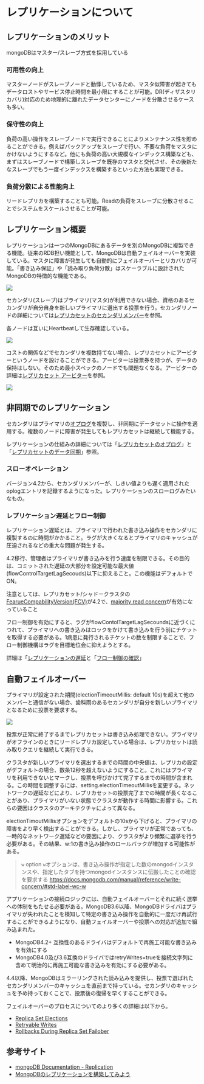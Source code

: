 レプリケーションについて
===

## レプリケーションのメリット
mongoDBはマスター/スレーブ方式を採用している

### 可用性の向上
マスターノードがスレーブノードと動悸しているため、マスタ似障害が起きてもデータロストやサービス停止時間を最小限にすることが可能。DR(ディザスタリカバリ)対応のため地理的に離れたデータセンターにノードを分散させるケースも多い。

### 保守性の向上
負荷の高い操作をスレーブノードで実行できることによりメンテナンス性を貯めることができる。例えばバックアップをスレーブで行い、不要な負荷をマスタにかけないようにするなど。他にも負荷の高い大規模なインデックス構築なども、まずはスレーブノードで構築しスレーブを既存のマスタと交代させ、その後新たなスレーブでもう一度インデックスを構築するといった方法も実現できる。

### 負荷分散による性能向上
リードレプリカを構築することも可能。Readの負荷をスレーブに分散させることでシステムをスケールさせることが可能。

## レプリケーション概要
レプリケーションは一つのMongoDBにあるデータを別のMongoDBに複製できる機能。従来のRDB担い機能として、MongoDBは自動フェイルオーバーを実装している。マスタに障害が発生しても自動的にフェイルオーバーとリカバリが可能。「書き込み保証」や「読み取り負荷分散」はスケーラブルに設計されたMongoDBの特徴的な機能である。

![](https://docs.mongodb.com/manual/images/replica-set-read-write-operations-primary.bakedsvg.svg)

セカンダリ(スレーブ)はプライマリ(マスタ)が利用できない場合、資格のあるセカンダリが自分自身を新しいプライマリに選出する投票を行う。セカンダリノードの詳細については[レプリカセットのセカンダリメンバー](https://docs.mongodb.com/manual/core/replica-set-secondary/)を参照。

各ノードは互いにHeartbeatして生存確認している。

![](https://docs.mongodb.com/manual/replication/)

コストの関係などでセカンダリを複数持てない場合、レプリカセットにアービターというノードを設けることができる。アービターは投票券を持つが、データの保持はしない。そのため最小スペックのノードでも問題なくなる。アービターの詳細は[レプリカセット アービター](https://docs.mongodb.com/manual/core/replica-set-arbiter/)を参照。

![](https://docs.mongodb.com/manual/images/replica-set-primary-with-secondary-and-arbiter.bakedsvg.svg)

## 非同期でのレプリケーション
セカンダリはプライマリの[オプログ](https://docs.mongodb.com/manual/core/replica-set-oplog/)を複製し、非同期にデータセットに操作を適用する。複数のノードに障害が発生してもレプリカセットは継続して機能する。

レプリケーションの仕組みの詳細については「[レプリカセットのオプログ](https://docs.mongodb.com/manual/core/replica-set-oplog/#std-label-replica-set-oplog)」と「[レプリカセットのデータ同期](https://docs.mongodb.com/manual/core/replica-set-sync/#std-label-replica-set-sync)」参照。

### スローオペレーション
バージョン4.2から、セカンダリメンバーが、しきい値よりも遅く適用されたoplogエントリを記録するようになった。レプリケーションのスローログみたいなもの。

### レプリケーション遅延とフロー制御
レプリケーション遅延とは、プライマリで行われた書き込み操作をセカンダリに複製するのに時間がかかること。ラグが大きくなるとプライマリのキャッシュが圧迫されるなどの重大な問題が発生する。

4.2移行、管理者はプライマリが書き込みを行う速度を制限できる。その目的は、コミットされた遅延の大部分を設定可能な最大値(flowControlTargetLagSecouds)以下に抑えること。この機能はデフォルトでON。

注意としては、レプリカセット/シャドークラスタの[FearueCompabilityVersion(FCV)](https://docs.mongodb.com/manual/reference/command/setFeatureCompatibilityVersion/#std-label-view-fcv)が4.2で、[majority read concern](https://docs.mongodb.com/manual/reference/configuration-options/#mongodb-setting-replication.enableMajorityReadConcern)が有効になっていること

フロー制御を有効にすると、ラグがflowContolTargetLagSecoundsに近づくにつれて、プライマリへの書き込みはロックをかけて書き込みを行う前にチケットを取得する必要がある。1病患に発行されるチケットの数を制限することで、フロー制御機構はラグを目標地位会に抑えようとする。

詳細は「[レプリケーションの遅延](https://docs.mongodb.com/manual/tutorial/troubleshoot-replica-sets/#std-label-replica-set-replication-lag」)と「[フロー制御の確認](https://docs.mongodb.com/manual/tutorial/troubleshoot-replica-sets/#std-label-flow-control)」

## 自動フェイルオーバー

プライマリが設定された期間(electionTimeoutMillis: default 10s)を超えて他のメンバーと通信がない場合、歯科雨のあるセカンダリが自分を新しいプライマリとなるために投票を要求する。

![](https://docs.mongodb.com/manual/images/replica-set-trigger-election.bakedsvg.svg)

投票が正常に終了するまでレプリカセットは書き込み処理できない。プライマリがオフラインのときにリードレプリカ設定している場合は、レプリカセットは読み取りクエリを継続して実行できる。

クラスタが新しいプライマリを選出するまでの時間の中央値は、レプリカの設定がデフォルトの場合、数条12秒を超えないようにすること。これにはプライマリを利用できないとマークし、投票を呼びかけて完了するまでの時間が含まれる。この時間を調整するには、setting.electionTimeoutMillisを変更する。ネットワークの遅延などにより、レプリカセットの投票完了までの時間が長くなることがあり、プライマリがいない状態でクラスタが動作する時間に影響する。これらの要因はクラスタのアーキテクチャによって異なる。

electionTimoutMillisオプションをデフォルトの10sから下げると、プライマリの障害をより早く検出することができる。しかし、プライマリが正常であっても、一時的なネットワーク遅延などの要因により、クラスタがより頻繁に選挙を行う必要がある。その結果、w:1の書き込み操作のロールバックが増加する可能性がある。

> `w` option
> `w`オプションは、書き込み操作が指定した数のmongodインスタンスや、指定したタブを持つmongodインスタンスに伝搬したことの確認を要求する
> https://docs.mongodb.com/manual/reference/write-concern/#std-label-wc-w

アプリケーションの接続ロジックには、自動フェイルオーバーとそれに続く選挙への体制をもたせる必要がある。MongoDB3.6以降、MongoDBドライバはプライマリが失われたことを検知して特定の書き込み操作を自動的に一度だけ再試行することができるようになり、自動フェイルオーバーや投票への対応が追加で組み込まれた。

- MongoDB4.2+ 互換性のあるドライバはデフォルトで再施工可能な書き込みを有効にする
- MongoDB4.0及び3.6互換のドライバではretryWrites=trueを接続文字列に含めて明治的に再施工可能な書き込みを有効にする必要がある。

4.4以降、MongoDBはミラーリングされた読み込みを提供し、投票で選ばれたセカンダリメンバーのキャッシュを直前まで持っている。セカンダリのキャッシュを予め持っておくことで、投票後の復帰を早くすることができる。

フェイルオーバーのプロセスについてのより多くの詳細は以下から。

- [Replica Set Elections](https://docs.mongodb.com/manual/core/replica-set-elections/#std-label-replica-set-elections)
- [Retryable Writes](https://docs.mongodb.com/manual/core/retryable-writes/#std-label-retryable-writes)
- [Rollbacks During Replica Set Failober](https://docs.mongodb.com/manual/core/replica-set-rollbacks/#std-label-replica-set-rollback)

## 参考サイト
- [mongoDB Documentation - Replication](https://docs.mongodb.com/manual/replication/)
- [MongoDBのレプリケーションを構築してみよう](https://gihyo.jp/dev/serial/01/mongodb/0004)
